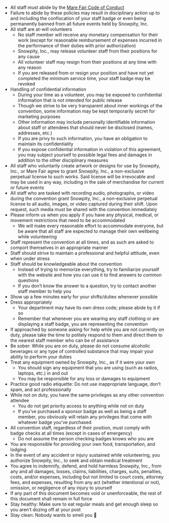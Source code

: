 - All staff must abide by the [Mare Fair Code of Conduct](Code%20of%20Conduct.md)
- Failure to abide by these policies may result in disciplinary action up to and including the confiscation of your staff badge or even being permanently banned from all future events held by Snowpity, Inc.
- All staff are at-will volunteers
  - No staff member will receive any monetary compensation for their work (except for reasonable reimbursement of expenses incurred in the performance of their duties with prior authorization)
  - Snowpity, Inc., may release volunteer staff from their positions for any cause
  - All volunteer staff may resign from their positions at any time with any reason
  - If you are released from or resign your position and have not yet completed the minimum service time, your staff badge may be revoked
- Handling of confidential information
  - During your time as a volunteer, you may be exposed to confidential information that is not intended for public release
  - Though we strive to be very transparent about inner workings of the convention, some information may be kept temporarily secret for marketing purposes
  - Other information may include personally identifiable information about staff or attendees that should never be disclosed (names, addresses, etc.)
  - If you are privy to such information, you have an obligation to maintain its confidentiality
  - If you expose confidential information in violation of this agreement, you may subject yourself to possible legal fees and damages in addition to the other disciplinary measures
- All staff who voluntarily create artwork or designs for use by Snowpity, Inc., or Mare Fair agree to grant Snowpity, Inc., a non-exclusive perpetual license to such works.  Said license will be irrevocable and may be used in any way, including in the sale of merchandise for current or future events
- All staff who are tasked with recording audio, photographs, or video during the convention grant Snowpity, Inc., a non-exclusive perpetual license to all audio, images, or video captured during their shift.  Upon request, such media must be shared with the convention immediately
- Please inform us when you apply if you have any physical, medical, or movement restrictions that need to be accommodated
  - We will make every reasonable effort to accommodate everyone, but be aware that all staff are expected to manage their own wellbeing while volunteering
- Staff represent the convention at all times, and as such are asked to comport themselves in an appropriate manner
- Staff should strive to maintain a professional and helpful attitude, even when under stress
- Staff should be knowledgeable about the convention
  - Instead of trying to memorize everything, try to familiarize yourself with the website and how you can use it to find answers to common questions
  - If you don’t know the answer to a question, try to contact another staff member to help you
- Show up a few minutes early for your shifts/duties whenever possible
- Dress appropriately
  - Your department may have its own dress code; please abide by it if so
  - Remember that whenever you are wearing any staff clothing or are displaying a staff badge, you are representing the convention
- If approached by someone asking for help while you are not currently on duty, please take the time to politely respond to them and direct them to the nearest staff member who can be of assistance
- Be sober: While you are on duty, please do not consume alcoholic beverages or any type of controlled substance that may impair your ability to perform your duties
- Treat any equipment owned by Snowpity, Inc., as if it were your own
  - You should sign any equipment that you are using (such as radios, laptops, etc.) in and out
  - You may be responsible for any loss or damages to equipment
- Practice good radio etiquette: Do not use inappropriate language, don’t spam, and act professionally
- While not on duty, you have the same privileges as any other convention attendee
  - You do not get priority access to anything while not on duty
  - If you’ve purchased a sponsor badge as well as being a staff member, you obviously will retain any privileges that come with whatever badge you’ve purchased
- All convention staff, regardless of their position, must comply with badge checks at all times (except in cases of emergency)
  - Do not assume the person checking badges knows who you are
- You are responsible for providing your own food, transportation, and lodging
- In the event of any accident or injury sustained while volunteering, you authorize Snowpity, Inc., to seek and obtain medical treatment
- You agree to indemnify, defend, and hold harmless Snowpity, Inc., from any and all damages, losses, claims, liabilities, charges, suits, penalties, costs, and/or expenses, including but not limited to court costs, attorney fees, and expenses, resulting from any act (whether intentional or not), omission, or negligence of any injury to yourself
- If any part of this document becomes void or unenforceable, the rest of this document shall remain in full force
- Stay healthy: Make sure to eat regular meals and get enough sleep so you aren’t dozing off at your post
- Stay clean: Nobody wants to smell you 👃
